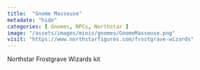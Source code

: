 ```yaml
---
title:  "Gnome Masseuse"
metadate: "hide"
categories: [ Gnomes, NPCs, Northstar ]
image: "/assets/images/minis/gnomes/GnomeMasseuse.png"
visit: "https://www.northstarfigures.com/frostgrave-wizards"
---
```

Northstar Frostgrave Wizards kit